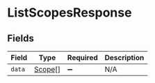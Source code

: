# ListScopesResponse


## Fields

| Field                                   | Type                                    | Required                                | Description                             |
| --------------------------------------- | --------------------------------------- | --------------------------------------- | --------------------------------------- |
| `data`                                  | [Scope](../../models/shared/scope.md)[] | :heavy_minus_sign:                      | N/A                                     |